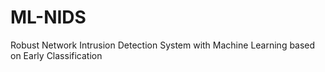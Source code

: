 # ML-NIDS
Robust Network Intrusion Detection System with Machine Learning based on Early Classification 
